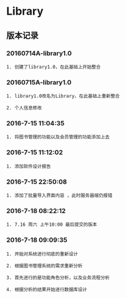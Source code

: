 # Library

## 版本记录

### 20160714A-library1.0
    1. 创建了library1.0，在此基础上开始整合

### 20160715A-library1.0
    1. library1.0改名为Library，在此基础上重新整合

    2. 个人信息修改

### 2016-7-15 11:04:35
    1. 将图书管理的功能以及会员管理的功能添加上去

### 2016-7-15 11:12:02
    1. 添加软件设计报告

### 2016-7-15 22:50:08
    1. 添加了批量导入界面内容 ，此时服务器端仍报错

### 2016-7-18 08:22:12
    1. 7.16 周六 上午10:00 最后提交的版本

### 2016-7-18 09:09:35
    1. 开始对系统进行彻底的重新设计

    2. 根据图书管理系统的需求重新分析

    3. 首先进行的是功能角色分析，以及业务流程分析

    4. 根据分析的结果开始进行数据库设计